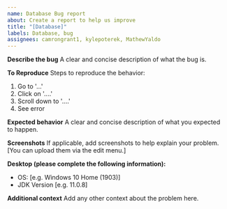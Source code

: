 ```yaml
---
name: Database Bug report
about: Create a report to help us improve
title: "[Database]"
labels: Database, bug
assignees: camrongrant1, kylepoterek, MathewYaldo
---
```


**Describe the bug**
A clear and concise description of what the bug is.

**To Reproduce**
Steps to reproduce the behavior:

1. Go to '...'
2. Click on '....'
3. Scroll down to '....'
4. See error

**Expected behavior**
A clear and concise description of what you expected to happen.

**Screenshots**
If applicable, add screenshots to help explain your problem. [You can upload them via the edit menu.]

**Desktop (please complete the following information):**

- OS: [e.g. Windows 10 Home (1903)]
- JDK Version [e.g. 11.0.8]

**Additional context**
Add any other context about the problem here.
